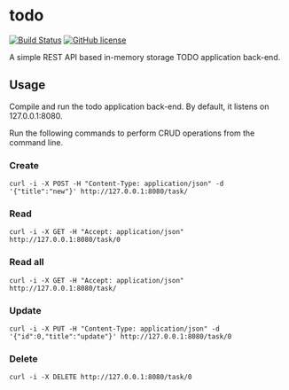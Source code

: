 todo
====

[![Build Status](https://travis-ci.org/mrekucci/todo.svg)](https://travis-ci.org/mrekucci/todo)
[![GitHub license](https://img.shields.io/github/license/mashape/apistatus.svg)](LICENSE.txt)

A simple REST API based in-memory storage TODO application back-end.

Usage
-----

Compile and run the todo application back-end. By default, it listens on 127.0.0.1:8080.

Run the following commands to perform CRUD operations from the command line.

### Create

`curl -i -X POST -H "Content-Type: application/json" -d '{"title":"new"}' http://127.0.0.1:8080/task/`

### Read

`curl -i -X GET -H "Accept: application/json" http://127.0.0.1:8080/task/0`

### Read all

`curl -i -X GET -H "Accept: application/json" http://127.0.0.1:8080/task/`

### Update

`curl -i -X PUT -H "Content-Type: application/json" -d '{"id":0,"title":"update"}' http://127.0.0.1:8080/task/0`

### Delete

`curl -i -X DELETE http://127.0.0.1:8080/task/0`